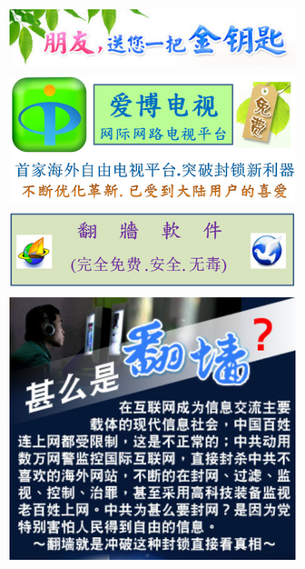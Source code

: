 <div align=center>
<img src="images/2018-02-11_235042.jpg" width=680></p>
</div>

<div align=center>
<img src="images/2018-02-12_162617.jpg" width=680></p>
</div>

<div align=center>
<img src="images/2018-02-12_152004.jpg" width=680></p>
</div>

<div align=center>
<img src="images/2018-02-11_233923.jpg" width=680></p>
</div>

